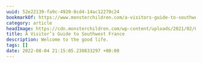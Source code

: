 ```yaml
---
uuid: 52e22139-fa9c-4920-8cd4-14ac12270c24
bookmarkOf: https://www.monsterchildren.com/a-visitors-guide-to-southwest-france/
category: article
headImage: https://cdn.monsterchildren.com/wp-content/uploads/2021/02/02115516/monster-children-biarritz-thomas-lodin-6-of-8.jpg
title: A Visitor’s Guide to Southwest France
description: Welcome to the good life.
tags: []
date: 2022-08-04 21:15:05.230833297 +00:00
---
```


